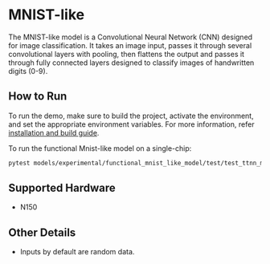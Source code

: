 # MNIST-like
The MNIST-like model is a Convolutional Neural Network (CNN) designed for image classification. It takes an image input, passes it through several convolutional layers with pooling, then flattens the output and passes it through fully connected layers designed to classify images of handwritten digits (0-9). </br>


## How to Run

To run the demo, make sure to build the project, activate the environment, and set the appropriate environment variables.
For more information, refer [installation and build guide](https://docs.tenstorrent.com/tt-metalium/latest/get_started/get_started.html#install-and-build).

To run the functional Mnist-like model on a single-chip:
```sh
pytest models/experimental/functional_mnist_like_model/test/test_ttnn_mnist_like_model.py
```

## Supported Hardware

- N150
## Other Details

- Inputs by default are random data.
